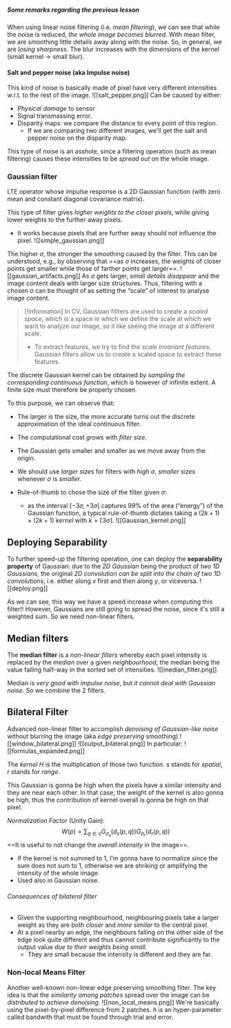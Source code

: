 ##### Some remarks regarding the previous lesson
When using linear noise filtering (i.e. _mean filtering_), we can see that while the noise is reduced, _the whole image becomes blurred_. 
With mean filter, we are smoothing little details away along with the noise. So, in general, we are _losing sharpness_.
The blur increases  with the dimensions of the kernel (small kernel -> small blur). 

#### Salt and pepper noise (aka Impulse noise)
This kind of noise is basically made of pixel have very different intensities w.r.t. to the rest of the image. 
![[salt_pepper.png]]
Can be caused by either:
- _Physical damage_ to sensor
- Signal transmassing error. 
- Disparity maps: we compare the distance to every point of this region.  
	- If we are comparing two different images, we'll get the salt and pepper noise on the disparity map.  

This type of noise is an asshole, since a filtering operation (such as mean filtering) causes these intensities to be _spread out_ on the whole image. 

### Gaussian filter
LTE operator whose impulse response is a 2D Gaussian function (with zero mean and constant diagonal covariance matrix). 

This type of filter gives _higher weights to the closer pixels_, while giving lower weights to the further away pixels. 
- It works because pixels that are further away should not influence the pixel. ![[simple_gaussian.png]]

The higher $\sigma$, the stronger the smoothing caused by the filter. This can be understood, e.g., by observing that ==as $\sigma$ increases, the weights of closer points get smaller while those of farther points get larger==.
![[gaussian_artifacts.png]]
As $\sigma$ gets larger, _small details disappear_ and the image content deals with larger size structures. Thus, filtering with a chosen $\sigma$ can be thought of as setting the “scale” of interest to analyse image content.

>[!Information]
>In CV, Gaussian fillters are used to create a _scaled space_, which is a space in which we define the scale at which we want to analyze our image, so it like seeing the image at a different scale.
> - To extract features, we try to find the _scale invariant features_. Gaussian filters allow us to create a scaled space to extract these features. 

The discrete Gaussian kernel can be obtained _by sampling the corresponding continuous function_, which is however of infinite extent. A finite size must therefore be properly chosen.

To this purpose, we can observe that: 
- The larger is the size, the more accurate turns out the discrete approximation of the ideal continuous filter. 
- The computational cost _grows_ with _filter size_. 
- The Gaussian gets smaller and smaller as we move away from the origin.

- We should use _larger sizes_ for filters with _high_ $\sigma$, _smaller sizes_ whenever $\sigma$ is _smaller_. 
- Rule-of-thumb to chose the size of the filter given $\sigma$: 
	- as the interval $[−3\sigma, +3\sigma]$ captures 99% of the area (“energy”) of the Gaussian function, a typical rule-of-thumb dictates taking a $(2k + 1)×(2k + 1)$ _kernel_ with $k = \lceil 3\sigma \rceil$.
![[Gaussian_kernel.png]]

## Deploying Separability
To further speed-up the filtering operation, one can deploy the __separability property__ of Gaussian: due to the _2D Gaussian_ being the product of _two 1D Gaussians_, the original _2D convolution can be split into the chain of two 1D convolutions_, i.e. either along $x$ first and then along $y$, or viceversa.
![[deploy.png]]

As we can see, this way we have a speed increase when computing this filter!!
However, Gaussians are still going to spread the noise, since it's still a weighted sum. So we need non-linear filters. 

## Median filters
The __median filter__ is a _non-linear filters_ whereby each pixel intensity is replaced by the _median_ over a given _neighbourhood_, the median being the value falling half-way in the sorted set of intensities.
![[median_filter.png]]

Median is _very good with impulse noise_, but _it cannot deal with Gaussian noise._
So we combine the 2 filters. 

## Bilateral Filter
Advanced non-linear filter to accomplish _denoising of Gaussian-like noise_ without blurring the image (aka _edge preserving_ smoothing)
![[window_bilateral.png]]
![[output_bilateral.png]]
In particular:
![[formulas_expanded.png]]

The _kernel_ $H$ is the multiplication of those two function. $s$ stands for _spatial_, $r$ stands for _range_.

This Gaussian is gonna be high when the pixels have a similar intensity and they are near each other. In that case, the weight of the kernel is also gonna be high, thus the contribution of kernel overall is gonna be high on that pixel. 

_Normalization Factor_ (Unity Gain):
$$W(p) = \sum_{q \in s} G_{\sigma_{s}} (d_s(p,q)) G_{\sigma_{r}} (d_r(p,q))$$
==It is useful to not change the _overall intensity_ in the image==.
- If the kernel is not summed to 1, I'm gonna have to normalize since the sum does not sum to 1, otherwise we are shriking or amplifying the intensity of the whole image. 
- Used also in Gaussian noise. 

###### Consequences of bilateral filter
- Given the supporting neighbourhood, neighbouring pixels take a larger weight as they are both _closer_ and _more similar_ to the central pixel. 
- At a pixel nearby an edge, the neighbours falling on the other side of the edge look quite different and thus cannot contribute significantly to the output value _due to their weights being small_.
	- They are small because the intensity is different and they are far. 

### Non-local Means Filter
Another well-known non-linear edge preserving smoothing filter. The key idea is that the _similarity among patches_ spread over the image can be _distributed_ to _achieve denoising_.
![[non_local_means.png]]
We're basically using the pixel-by-pixel difference from 2 patches. 
$h$ is an hyper-parameter called bandwith that must be found through trial and error. 